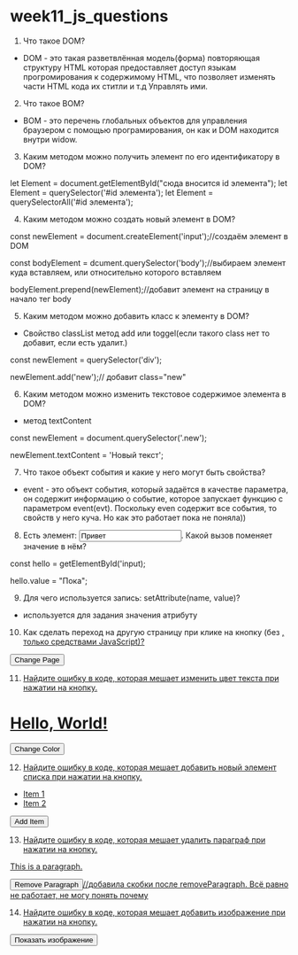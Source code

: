 # week11_js_questions

1. Что такое DOM?

- DOM - это такая разветвлённая модель(форма) повторяющая структуру HTML которая предоставляет доступ языкам прогромирования к содержимому HTML, что позволяет изменять части HTML кода их ститли и т.д Управлять ими.

2. Что такое BOM?

- BOM - это перечень глобальных объектов для управления браузером с помощью програмирования, он как и DOM находится внутри widow.

3. Каким методом можно получить элемент по его идентификатору в DOM?

let Element = document.getElementById("сюда вносится id элемента");
let Element = querySelector('#id элемента');
let Element = querySelectorAll('#id элемента');

4. Каким методом можно создать новый элемент в DOM?

const newElement = document.createElement('input');//создаём элемент в DOM

const bodyElement = dcument.querySelector('body');//выбираем элемент куда вставляем, или относительно которого вставляем

bodyElement.prepend(newElement);//добавит элемент на страницу в начало тег body

5. Каким методом можно добавить класс к элементу в DOM?

- Свойство classList метод add или toggel(если такого class нет то добавит, если есть удалит.)

const newElement = querySelector('div');

newElement.add('new');// добавит class="new"

6. Каким методом можно изменить текстовое содержимое элемента в DOM?

- метод textContent

const newElement = document.querySelector('.new');

newElement.textContent = 'Новый текст';

7. Что такое объект события и какие у него могут быть свойства?

- event - это объект события, который задаётся в качестве параметра, он содержит информацию о событие, которое запускает функцию с параметром event(evt). Поскольку even содержит все события, то свойств у него куча. Но как это работает пока не поняла))

8. Есть элемент: <input id= "input" value = "Привет">. Какой вызов поменяет значение в нём?

const hello = getElementById('input);

hello.value = "Пока";

9. Для чего используется запись: setAttribute(name, value)?

- используется для задания значения атрибуту

10. Как сделать переход на другую страницу при клике на кнопку (без <a href=...>, только средствами JavaScript)?

<body>
  <button id="button" onclick="changePage()">Change Page</button>
	<script>
	    function changePage() {
	      let nextPage = document.getElementById('button');
	      nextPage.location.href ='http//:.......';
	    }
	 </script>
</body>

11. Найдите ошибку в коде, которая мешает изменить цвет текста при нажатии на кнопку.
<body>
  <h1 id="myElement">Hello, World!</h1>
  <button onclick="changeColor()">Change Color</button>
	<script>
	    function changeColor() {
	      let element = document.getElementByid('myElement');//не тот регист у i, нужно getElementById
	      element.style.color = 'red';
	    }
	 </script>
</body>

12. Найдите ошибку в коде, которая мешает добавить новый элемент списка при нажатии на кнопку.

<body>
  <ul id="myList">
    <li>Item 1</li>
    <li>Item 2</li>
  </ul>
  <button onclick="addListItem()">Add Item</button>
  <script>
    function addListItem() {
      let list = document.getElementById('myList');
      let item = document.createElement('li');
      item.textContent = 'New Item';// поменяла innerHTVL on textContent
      list.appendChild(item);// поменяла item on list, добавила Child
    }
  </script>
</body>

13. Найдите ошибку в коде, которая мешает удалить параграф при нажатии на кнопку.

<body>
  <p class="myParagraph">This is a paragraph.</p>
  <button onclick="removeParagraph()">Remove Paragraph</button>//добавила скобки после removeParagraph. Всё равно не работает, не могу понять почему
  <script>
    function removeParagraph() {
      let paragraph = document.getElementsByClassName('myParagraph');
      paragraph.remove();
    }
  </script>
</body>
</html>

14. Найдите ошибку в коде, которая мешает добавить изображение при нажатии на кнопку.

<body>
  <button onclick="showImage()">Показать изображение</button>
</body>
<script>
    function showImage() {
      const img = document.createElement('img');
      img.src = image.jpg;
      document.body.append(img);
    }
</script>

